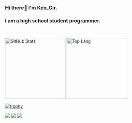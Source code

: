 <!-- Hello World! -->
### Hi there👋 I'm Ken_Cir.
### I am a high school student programmer.

<br>

<!-- GitHub Readme Stats -->
<p align="left"> 
  <a href="https://github.com/anuraghazra/github-readme-stats">
    <img alt="GitHub Stats" height="200px" src="https://github-readme-stats.vercel.app/api?username=KenCir&show=reviews&show_icons=true&count_private=true&theme=midnight-purple" />
  </a>
  <a href="https://github.com/anuraghazra/github-readme-stats">
    <img alt="Top Lang" height="200px" src="https://github-readme-stats.vercel.app/api/top-langs/?username=KenCir&langs_count=10&size_weight=0.5&count_weight=0.5&layout=compact" />
  </a>
</p>

<!-- GitHub Profile Trophy -->
[![trophy](https://github-profile-trophy.kencir.blog/?username=KenCir&theme=algolia)](https://github.com/ryo-ma/github-profile-trophy)

<!-- GitHub Profile Summary Cards -->
[![](https://github-profile-summary-cards.kencir.blog/api/cards/profile-details?username=KenCir&theme=tokyonight)](https://github.com/vn7n24fzkq/github-profile-summary-cards)
[![](https://github-profile-summary-cards.kencir.blog/api/cards/stats?username=KenCir&theme=tokyonight)](https://github.com/vn7n24fzkq/github-profile-summary-cards)
[![](https://github-profile-summary-cards.kencir.blog/api/cards/productive-time?username=KenCir&theme=tokyonight&utcOffset=9)](https://github.com/vn7n24fzkq/github-profile-summary-cards)
